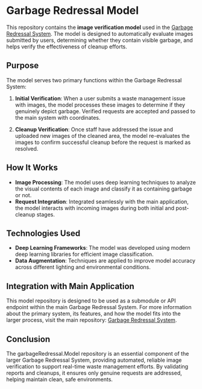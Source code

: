 
# Garbage Redressal Model

This repository contains the **image verification model** used in the [Garbage Redressal System](https://github.com/sarfarajansari/garbageRedressal). The model is designed to automatically evaluate images submitted by users, determining whether they contain visible garbage, and helps verify the effectiveness of cleanup efforts.

## Purpose

The model serves two primary functions within the Garbage Redressal System:

1. **Initial Verification**: When a user submits a waste management issue with images, the model processes these images to determine if they genuinely depict garbage. Verified requests are accepted and passed to the main system with coordinates.
   
2. **Cleanup Verification**: Once staff have addressed the issue and uploaded new images of the cleaned area, the model re-evaluates the images to confirm successful cleanup before the request is marked as resolved.

## How It Works

- **Image Processing**: The model uses deep learning techniques to analyze the visual contents of each image and classify it as containing garbage or not.
- **Request Integration**: Integrated seamlessly with the main application, the model interacts with incoming images during both initial and post-cleanup stages.

## Technologies Used

- **Deep Learning Frameworks**: The model was developed using modern deep learning libraries for efficient image classification.
- **Data Augmentation**: Techniques are applied to improve model accuracy across different lighting and environmental conditions.

## Integration with Main Application

This model repository is designed to be used as a submodule or API endpoint within the main Garbage Redressal System. For more information about the primary system, its features, and how the model fits into the larger process, visit the main repository: [Garbage Redressal System](https://github.com/sarfarajansari/garbageRedressal).

## Conclusion

The garbageRedressal.Model repository is an essential component of the larger Garbage Redressal System, providing automated, reliable image verification to support real-time waste management efforts. By validating reports and cleanups, it ensures only genuine requests are addressed, helping maintain clean, safe environments.

